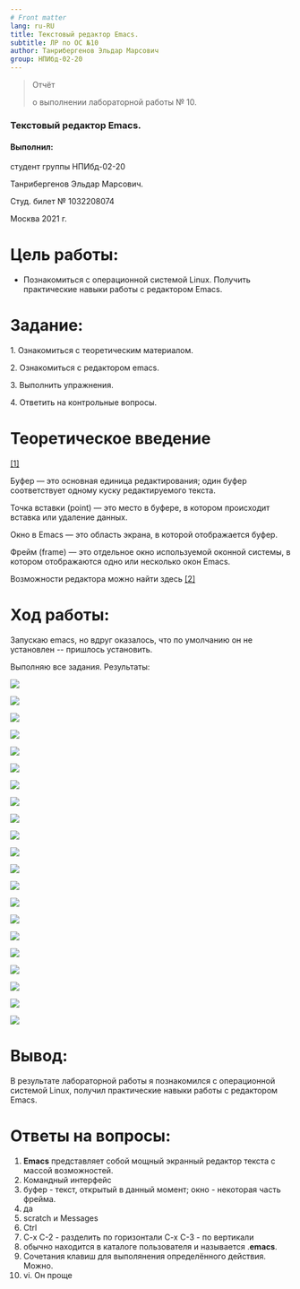 ```yaml
---
# Front matter
lang: ru-RU
title: Текстовый редактор Emacs.
subtitle: ЛР по ОС №10
author: Танрибергенов Эльдар Марсович
group: НПИбд-02-20
---
```





> Отчёт
>
> о выполнении лабораторной работы № 10.
>

### Текстовый редактор Emacs.



#### Выполнил:

студент группы НПИбд-02-20

Танрибергенов Эльдар Марсович.

Студ. билет № 1032208074

Москва 2021 г.



# Цель работы:

-   Познакомиться с операционной системой Linux. Получить практические
    навыки работы с редактором Emacs.

# Задание:

1\. Ознакомиться с теоретическим материалом.

2\. Ознакомиться с редактором emacs.

3\. Выполнить упражнения.

4\. Ответить на контрольные вопросы.



# Теоретическое введение 

[[1]](http://alexott.net/ru/writings/altlinux-emacs/)

Буфер — это основная единица редактирования; один буфер соответствует одному куску редактируемого текста.

Точка вставки (point) — это место в буфере, в котором происходит вставка или удаление данных.

Окно в Emacs — это область экрана, в которой отображается буфер.

Фрейм (frame) — это отдельное окно используемой оконной системы, в котором отображаются одно или несколько окон Emacs.

Возможности редактора можно найти здесь [[2]](https://www.gnu.org/software/emacs/refcards/pdf/ru-refcard.pdf)



# Ход работы:

Запускаю emacs, но вдруг оказалось, что по умолчанию он не установлен --
пришлось установить.

Выполняю все задания.
Результаты:

![](https://github.com/emtanribergenov/OS_labs/blob/master/10/screenshots/sh%20(1).png)

![](https://github.com/emtanribergenov/OS_labs/blob/master/10/screenshots/sh%20(2).png)

![](https://github.com/emtanribergenov/OS_labs/blob/master/10/screenshots/sh%20(3).png)

![](https://github.com/emtanribergenov/OS_labs/blob/master/10/screenshots/sh%20(4).png)

![](https://github.com/emtanribergenov/OS_labs/blob/master/10/screenshots/sh%20(5).png)

![](https://github.com/emtanribergenov/OS_labs/blob/master/10/screenshots/sh%20(6).png)

![](https://github.com/emtanribergenov/OS_labs/blob/master/10/screenshots/sh%20(7).png)

![](https://github.com/emtanribergenov/OS_labs/blob/master/10/screenshots/sh%20(8).png)

![](https://github.com/emtanribergenov/OS_labs/blob/master/10/screenshots/sh%20(9).png)

![](https://github.com/emtanribergenov/OS_labs/blob/master/10/screenshots/sh%20(10).png)

![](https://github.com/emtanribergenov/OS_labs/blob/master/10/screenshots/sh%20(11).png)

![](https://github.com/emtanribergenov/OS_labs/blob/master/10/screenshots/sh%20(12).png)

![](https://github.com/emtanribergenov/OS_labs/blob/master/10/screenshots/sh%20(13).png)

![](https://github.com/emtanribergenov/OS_labs/blob/master/10/screenshots/sh%20(14).png)

![](https://github.com/emtanribergenov/OS_labs/blob/master/10/screenshots/sh%20(15).png)

![](https://github.com/emtanribergenov/OS_labs/blob/master/10/screenshots/sh%20(16).png)

![](https://github.com/emtanribergenov/OS_labs/blob/master/10/screenshots/sh%20(17).png)

![](https://github.com/emtanribergenov/OS_labs/blob/master/10/screenshots/sh%20(18).png)

![](https://github.com/emtanribergenov/OS_labs/blob/master/10/screenshots/sh%20(19).png)

![](https://github.com/emtanribergenov/OS_labs/blob/master/10/screenshots/sh%20(20).png)

![](https://github.com/emtanribergenov/OS_labs/blob/master/10/screenshots/sh%20(21).png)

# Вывод:

В результате лабораторной работы я познакомился с операционной
системой Linux, получил практические навыки работы с редактором Emacs.



# Ответы на вопросы:

1. **Emacs** представляет собой мощный экранный редактор текста с массой возможностей.
2. Командный интерфейс
3. буфер -  текст, открытый в данный момент; окно - некоторая часть фрейма.
4.  да 
5.  scratch и Messages 
6. Ctrl
7.  C-x C-2 - разделить по горизонтали C-x C-3 - по вертикали 
8.  обычно находится в каталоге пользователя и называется .**emacs**. 
9. Сочетания клавиш для выполянения определённого действия. Можно. 
10. vi. Он проще
